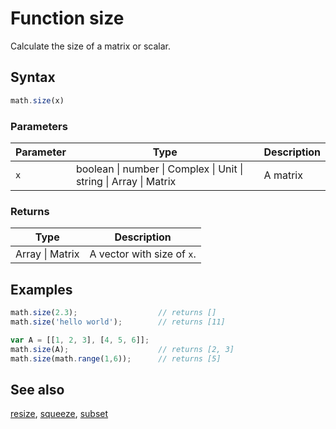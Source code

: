 # Function size

Calculate the size of a matrix or scalar.


## Syntax

```js
math.size(x)
```

### Parameters

Parameter | Type | Description
--------- | ---- | -----------
`x` | boolean &#124; number &#124; Complex &#124; Unit &#124; string &#124; Array &#124; Matrix | A matrix

### Returns

Type | Description
---- | -----------
Array &#124; Matrix | A vector with size of `x`.


## Examples

```js
math.size(2.3);                  // returns []
math.size('hello world');        // returns [11]

var A = [[1, 2, 3], [4, 5, 6]];
math.size(A);                    // returns [2, 3]
math.size(math.range(1,6));      // returns [5]
```


## See also

[resize](resize.md),
[squeeze](squeeze.md),
[subset](subset.md)


<!-- Note: This file is automatically generated from source code comments. Changes made in this file will be overridden. -->

